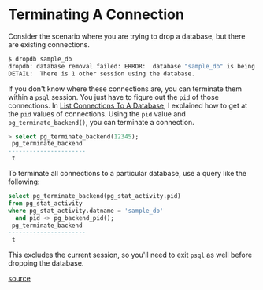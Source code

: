 # Terminating A Connection

Consider the scenario where you are trying to drop a database, but there are existing connections.

```bash
$ dropdb sample_db
dropdb: database removal failed: ERROR:  database "sample_db" is being accessed by other users
DETAIL:  There is 1 other session using the database.
```

If you don't know where these connections are, you can terminate them within a `psql` session. You just have to figure out the `pid` of those connections. In [List Connections To A Database](list-connections-to-a-database.md), I explained how to get at the `pid` values of connections. Using the `pid` value and `pg_terminate_backend()`, you can terminate a connection.

```sql
> select pg_terminate_backend(12345);
 pg_terminate_backend
----------------------
 t
```

To terminate all connections to a particular database, use a query like the following:

```sql
select pg_terminate_backend(pg_stat_activity.pid)
from pg_stat_activity
where pg_stat_activity.datname = 'sample_db'
  and pid <> pg_backend_pid();
 pg_terminate_backend
----------------------
 t
```

This excludes the current session, so you'll need to exit `psql` as well before dropping the database.

[source](http://stackoverflow.com/questions/5408156/how-to-drop-a-postgresql-database-if-there-are-active-connections-to-it)
